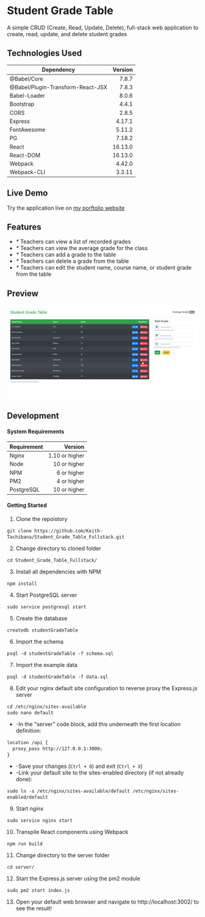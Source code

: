 # Student Grade Table
A simple CRUD (Create, Read, Update, Delete), full-stack web application to create, read, update, and delete student grades
## Technologies Used
|                 Dependency          |    Version    |
|-------------------------------------|--------------:|
| @Babel/Core                         |     7.8.7     |
| @Babel/Plugin-Transform-React-JSX   |     7.8.3     |
| Babel-Loader                        |     8.0.6     |
| Bootstrap                           |     4.4.1     |
| CORS                                |     2.8.5     | 
| Express                             |     4.17.1    |
| FontAwesome                         |     5.11.2    |
| PG                                  |     7.18.2    |
| React                               |    16.13.0    |
| React-DOM                           |    16.13.0    |
| Webpack                             |     4.42.0    |
| Webpack-CLI                         |     3.3.11    |
## Live Demo
Try the application live on [my porftolio website](https://www.keith-tachibana.com/portfolio/studentGradeTable/server/public/index.html)
## Features
- _*_ Teachers can view a list of recorded grades
- _*_ Teachers can view the average grade for the class
- _*_ Teachers can add a grade to the table
- _*_ Teachers can delete a grade from the table
- _*_ Teachers can edit the student name, course name, or student grade from the table
## Preview
![Student Grade Table Preview](preview.gif "Student Grade Table Preview")
## Development
#### System Requirements
|    Requirement    |       Version       |
|-------------------|--------------------:|
| Nginx             |   1.10 or higher    |
| Node              |    10 or higher     |
| NPM               |     6 or higher     |
| PM2               |     4 or higher     |
| PostgreSQL        |    10 or higher     |
#### Getting Started
1. Clone the repoistory
  ```shell
  git clone https://github.com/Keith-Tachibana/Student_Grade_Table_Fullstack.git
  ```
2. Change directory to cloned folder
  ```shell
  cd Student_Grade_Table_Fullstack/
  ```
3. Install all dependencies with NPM
  ```shell
  npm install
  ```
4. Start PostgreSQL server
  ```shell
  sudo service postgresql start
  ```
5. Create the database
  ```shell
  createdb studentGradeTable
  ```
6. Import the schema
  ```shell
  psql -d studentGradeTable -f schema.sql
  ```
7. Import the example data
  ```shell
  psql -d studentGradeTable -f data.sql
  ```
8. Edit your nginx default site configuration to reverse proxy the Express.js server
  ```shell
  cd /etc/nginx/sites-available
  sudo nano default
  ```
   - -In the "server" code block, add this underneath the first location definition:
  ```shell
  location /api {
    proxy_pass http://127.0.0.1:3000;
  }
  ```
   - -Save your changes (`Ctrl + O`) and exit (`Ctrl + X`)
   - -Link your default site to the sites-enabled directory (if not already done):
  ```shell
  sudo ln -s /etc/nginx/sites-available/default /etc/nginx/sites-enabled/default
  ```
9. Start nginx
  ```shell
  sudo service nginx start
  ```
10. Transpile React components using Webpack
  ```shell
  npm run build
  ```
11. Change directory to the server folder
  ```shell
  cd server/
  ```
12. Start the Express.js server using the pm2 module
  ```shell
  sudo pm2 start index.js
  ```
13. Open your default web browser and navigate to http://localhost:3002/ to see the result!
